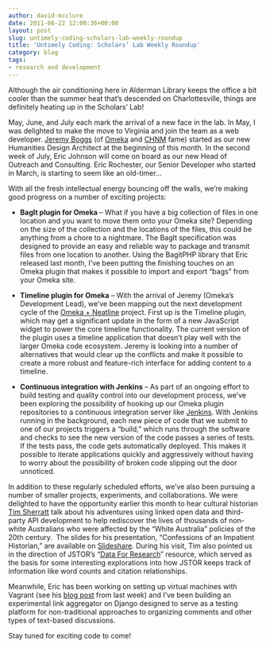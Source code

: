 ```yaml
---
author: david-mcclure
date: 2011-06-22 12:00:36+00:00
layout: post
slug: untimely-coding-scholars-lab-weekly-roundup
title: 'Untimely Coding: Scholars’ Lab Weekly Roundup'
category: blog
tags:
- research and development
---
```


Although the air conditioning here in Alderman Library keeps the office a bit cooler than the summer heat that’s descended on Charlottesville, things are definitely heating up in the Scholars’ Lab!

May, June, and July each mark the arrival of a new face in the lab.  In May, I was delighted to make the move to Virginia and join the team as a web developer.  [Jeremy Boggs](http://clioweb.org/) (of [Omeka](http://omeka.org/about/staff/) and [CHNM](http://chnm.gmu.edu/) fame) started as our new Humanities Design Architect at the beginning of this month. In the second week of July, Eric Johnson will come on board as our new Head of Outreach and Consulting. Eric Rochester, our Senior Developer who started in March, is starting to seem like an old-timer…

With all the fresh intellectual energy bouncing off the walls, we’re making good progress on a number of exciting projects:



	
  * **BagIt plugin for Omeka** – What if you have a big collection of files in one location and you want to move them onto your Omeka site?  Depending on the size of the collection and the locations of the files, this could be anything from a chore to a nightmare.  The BagIt specification was designed to provide an easy and reliable way to package and transmit files from one location to another.  Using the BagitPHP library that Eric released last month, I’ve been putting the finishing touches on an Omeka plugin that makes it possible to import and export “bags” from your Omeka site.



	
  * **Timeline plugin for Omeka** – With the arrival of Jeremy (Omeka’s Development Lead), we’ve been mapping out the next development cycle of the [Omeka + Neatline](http://neatline.org/) project.  First up is the Timeline plugin, which may get a significant update in the form of a new JavaScript widget to power the core timeline functionality.  The current version of the plugin uses a timeline application that doesn’t play well with the larger Omeka code ecosystem.  Jeremy is looking into a number of alternatives that would clear up the conflicts and make it possible to create a more robust and feature-rich interface for adding content to a timeline.



	
  * **Continuous integration with Jenkins** – As part of an ongoing effort to build testing and quality control into our development process, we’ve been exploring the possibility of hooking up our Omeka plugin repositories to a continuous integration server like [Jenkins](http://jenkins-ci.org/).  With Jenkins running in the background, each new piece of code that we submit to one of our projects triggers a “build,” which runs through the software and checks to see the new version of the code passes a series of tests.  If the tests pass, the code gets automatically deployed.  This makes it possible to iterate applications quickly and aggressively without having to worry about the possibility of broken code slipping out the door unnoticed.


In addition to these regularly scheduled efforts, we’ve also been pursuing a number of smaller projects, experiments, and collaborations.  We were delighted to have the opportunity earlier this month to hear cultural historian [Tim Sherratt](http://wraggelabs.com/) talk about his adventures using linked open data and third-party API development to help rediscover the lives of thousands of non-white Australians who were affected by the “White Australia” policies of the 20th century.  The slides for his presentation, “Confessions of an Impatient Historian,” are available on [Slideshare](http://www.slideshare.net/wragge/confessionspdf).  During his visit, Tim also pointed us in the direction of JSTOR’s “[Data For Research](http://dfr.jstor.org/)” resource, which served as the basis for some interesting explorations into how JSTOR keeps track of information like word counts and citation relationships.

Meanwhile, Eric has been working on setting up virtual machines with Vagrant (see his [blog post](https://scholarslab.org/announcements/omeka-development-with-vagrant/) from last week) and I’ve been building an experimental link aggregator on Django designed to serve as a testing platform for non-traditional approaches to organizing comments and other types of text-based discussions.

Stay tuned for exciting code to come!
